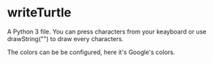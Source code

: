 # writeTurtle

A Python 3 file.
You can press characters from your keayboard or use drawString("") to draw every characters.

The colors can be be configured, here it's Google's colors.
